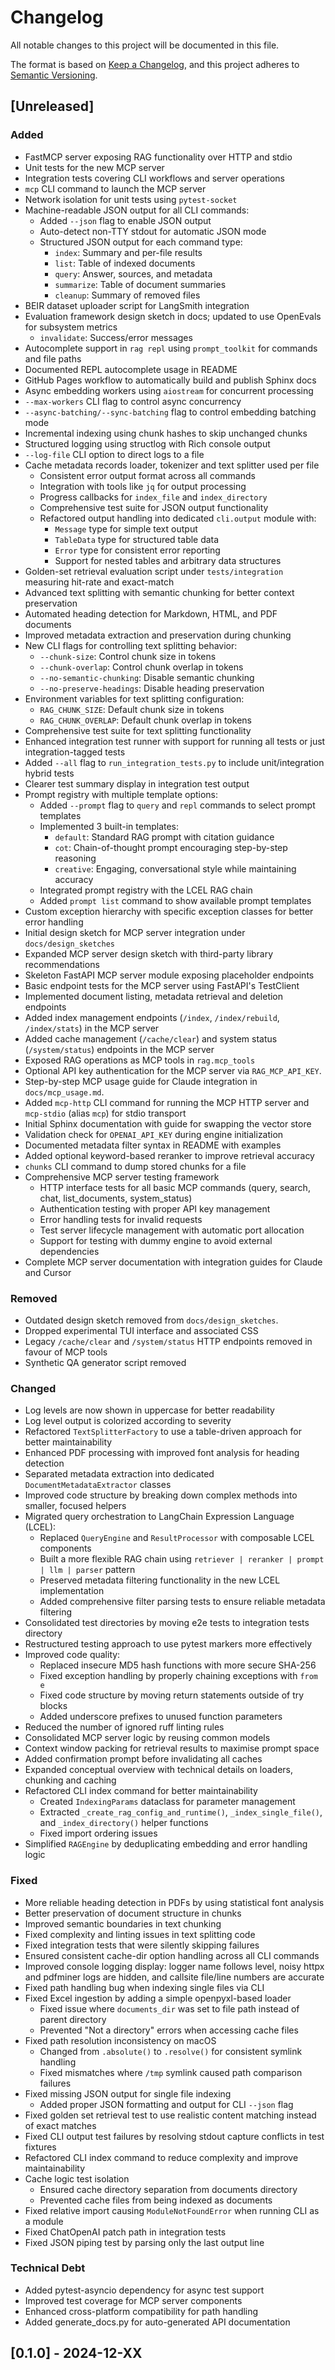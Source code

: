 # Changelog

All notable changes to this project will be documented in this file.

The format is based on [Keep a Changelog](https://keepachangelog.com/en/1.0.0/),
and this project adheres to [Semantic Versioning](https://semver.org/spec/v2.0.0.html).

## [Unreleased]

### Added
- FastMCP server exposing RAG functionality over HTTP and stdio
- Unit tests for the new MCP server
- Integration tests covering CLI workflows and server operations
- `mcp` CLI command to launch the MCP server
- Network isolation for unit tests using `pytest-socket`
- Machine-readable JSON output for all CLI commands:
  - Added `--json` flag to enable JSON output
  - Auto-detect non-TTY stdout for automatic JSON mode
  - Structured JSON output for each command type:
    - `index`: Summary and per-file results
    - `list`: Table of indexed documents
    - `query`: Answer, sources, and metadata
    - `summarize`: Table of document summaries
    - `cleanup`: Summary of removed files
- BEIR dataset uploader script for LangSmith integration
- Evaluation framework design sketch in docs; updated to use OpenEvals for
  subsystem metrics
    - `invalidate`: Success/error messages
- Autocomplete support in `rag repl` using `prompt_toolkit` for commands and file paths
- Documented REPL autocomplete usage in README
- GitHub Pages workflow to automatically build and publish Sphinx docs
- Async embedding workers using `aiostream` for concurrent processing
- `--max-workers` CLI flag to control async concurrency
- `--async-batching/--sync-batching` flag to control embedding batching mode
- Incremental indexing using chunk hashes to skip unchanged chunks
- Structured logging using structlog with Rich console output
- `--log-file` CLI option to direct logs to a file
- Cache metadata records loader, tokenizer and text splitter used per file
  - Consistent error output format across all commands
  - Integration with tools like `jq` for output processing
  - Progress callbacks for `index_file` and `index_directory`
  - Comprehensive test suite for JSON output functionality
  - Refactored output handling into dedicated `cli.output` module with:
    - `Message` type for simple text output
    - `TableData` type for structured table data
    - `Error` type for consistent error reporting
    - Support for nested tables and arbitrary data structures
- Golden-set retrieval evaluation script under `tests/integration` measuring hit-rate and exact-match
- Advanced text splitting with semantic chunking for better context preservation
- Automated heading detection for Markdown, HTML, and PDF documents
- Improved metadata extraction and preservation during chunking
- New CLI flags for controlling text splitting behavior:
  - `--chunk-size`: Control chunk size in tokens
  - `--chunk-overlap`: Control chunk overlap in tokens
  - `--no-semantic-chunking`: Disable semantic chunking
  - `--no-preserve-headings`: Disable heading preservation
- Environment variables for text splitting configuration:
  - `RAG_CHUNK_SIZE`: Default chunk size in tokens
  - `RAG_CHUNK_OVERLAP`: Default chunk overlap in tokens
- Comprehensive test suite for text splitting functionality
- Enhanced integration test runner with support for running all tests or just integration-tagged tests
- Added `--all` flag to `run_integration_tests.py` to include unit/integration hybrid tests
- Clearer test summary display in integration test output
- Prompt registry with multiple template options:
  - Added `--prompt` flag to `query` and `repl` commands to select prompt templates
  - Implemented 3 built-in templates:
    - `default`: Standard RAG prompt with citation guidance
    - `cot`: Chain-of-thought prompt encouraging step-by-step reasoning
    - `creative`: Engaging, conversational style while maintaining accuracy
  - Integrated prompt registry with the LCEL RAG chain
  - Added `prompt list` command to show available prompt templates
- Custom exception hierarchy with specific exception classes for better error handling
- Initial design sketch for MCP server integration under `docs/design_sketches`
- Expanded MCP server design sketch with third-party library recommendations
- Skeleton FastAPI MCP server module exposing placeholder endpoints
- Basic endpoint tests for the MCP server using FastAPI's TestClient
- Implemented document listing, metadata retrieval and deletion endpoints
- Added index management endpoints (`/index`, `/index/rebuild`, `/index/stats`) in the MCP server
- Added cache management (`/cache/clear`) and system status (`/system/status`) endpoints in the MCP server
- Exposed RAG operations as MCP tools in `rag.mcp_tools`
- Optional API key authentication for the MCP server via `RAG_MCP_API_KEY`.
- Step-by-step MCP usage guide for Claude integration in `docs/mcp_usage.md`.
- Added `mcp-http` CLI command for running the MCP HTTP server and
  `mcp-stdio` (alias `mcp`) for stdio transport
- Initial Sphinx documentation with guide for swapping the vector store
- Validation check for `OPENAI_API_KEY` during engine initialization
- Documented metadata filter syntax in README with examples
- Added optional keyword-based reranker to improve retrieval accuracy
- `chunks` CLI command to dump stored chunks for a file
- Comprehensive MCP server testing framework
  - HTTP interface tests for all basic MCP commands (query, search, chat, list_documents, system_status)
  - Authentication testing with proper API key management
  - Error handling tests for invalid requests
  - Test server lifecycle management with automatic port allocation
  - Support for testing with dummy engine to avoid external dependencies
- Complete MCP server documentation with integration guides for Claude and Cursor

### Removed
- Outdated design sketch removed from `docs/design_sketches`.
- Dropped experimental TUI interface and associated CSS
- Legacy `/cache/clear` and `/system/status` HTTP endpoints removed in favour of MCP tools
- Synthetic QA generator script removed

### Changed
- Log levels are now shown in uppercase for better readability
- Log level output is colorized according to severity
- Refactored `TextSplitterFactory` to use a table-driven approach for better maintainability
- Enhanced PDF processing with improved font analysis for heading detection
- Separated metadata extraction into dedicated `DocumentMetadataExtractor` classes
- Improved code structure by breaking down complex methods into smaller, focused helpers
- Migrated query orchestration to LangChain Expression Language (LCEL):
  - Replaced `QueryEngine` and `ResultProcessor` with composable LCEL components
  - Built a more flexible RAG chain using `retriever | reranker | prompt | llm | parser` pattern
  - Preserved metadata filtering functionality in the new LCEL implementation
  - Added comprehensive filter parsing tests to ensure reliable metadata filtering
- Consolidated test directories by moving e2e tests to integration tests directory
- Restructured testing approach to use pytest markers more effectively
- Improved code quality:
  - Replaced insecure MD5 hash functions with more secure SHA-256
  - Fixed exception handling by properly chaining exceptions with `from e`
  - Fixed code structure by moving return statements outside of try blocks
  - Added underscore prefixes to unused function parameters
- Reduced the number of ignored ruff linting rules
- Consolidated MCP server logic by reusing common models
- Context window packing for retrieval results to maximise prompt space
- Added confirmation prompt before invalidating all caches
- Expanded conceptual overview with technical details on loaders, chunking and caching
- Refactored CLI index command for better maintainability
  - Created `IndexingParams` dataclass for parameter management
  - Extracted `_create_rag_config_and_runtime()`, `_index_single_file()`, and `_index_directory()` helper functions
  - Fixed import ordering issues
- Simplified `RAGEngine` by deduplicating embedding and error handling logic

### Fixed
- More reliable heading detection in PDFs by using statistical font analysis
- Better preservation of document structure in chunks
- Improved semantic boundaries in text chunking
- Fixed complexity and linting issues in text splitting code
- Fixed integration tests that were silently skipping failures
- Ensured consistent cache-dir option handling across all CLI commands
- Improved console logging display: logger name follows level, noisy httpx and
  pdfminer logs are hidden, and callsite file/line numbers are accurate
- Fixed path handling bug when indexing single files via CLI
- Fixed Excel ingestion by adding a simple openpyxl-based loader
  - Fixed issue where `documents_dir` was set to file path instead of parent directory
  - Prevented "Not a directory" errors when accessing cache files
- Fixed path resolution inconsistency on macOS
  - Changed from `.absolute()` to `.resolve()` for consistent symlink handling
  - Fixed mismatches where `/tmp` symlink caused path comparison failures
- Fixed missing JSON output for single file indexing
  - Added proper JSON formatting and output for CLI `--json` flag
- Fixed golden set retrieval test to use realistic content matching instead of exact matches
- Fixed CLI output test failures by resolving stdout capture conflicts in test fixtures
- Refactored CLI index command to reduce complexity and improve maintainability
- Cache logic test isolation
  - Ensured cache directory separation from documents directory
  - Prevented cache files from being indexed as documents
- Fixed relative import causing `ModuleNotFoundError` when running CLI as a module
- Fixed ChatOpenAI patch path in integration tests
- Fixed JSON piping test by parsing only the last output line

### Technical Debt
- Added pytest-asyncio dependency for async test support
- Improved test coverage for MCP server components
- Enhanced cross-platform compatibility for path handling
- Added generate_docs.py for auto-generated API documentation

## [0.1.0] - 2024-12-XX
